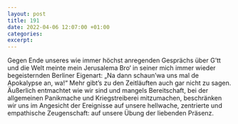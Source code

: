 ```yaml
---
layout: post
title: 191
date: 2022-04-06 12:07:00 +01:00
categories: 
excerpt: 
---
```


Gegen Ende unseres wie immer höchst anregenden Gesprächs über G’tt und die Welt meinte mein Jerusalema Bro‘ in seiner mich immer wieder begeisternden Berliner Eigenart: „Na dann schaun’wa uns mal de Apokalypse an, wa!“ Mehr gibt’s zu den Zeitläuften auch gar nicht zu sagen. Äußerlich entmachtet wie wir sind und mangels Bereitschaft, bei der allgemeinen Panikmache und Kriegstreiberei mitzumachen, beschränken wir uns im Angesicht der Ereignisse auf unsere hellwache, zentrierte und empathische Zeugenschaft: auf unsere Übung der liebenden Präsenz.
